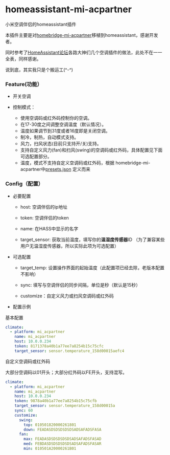 # homeassistant-mi-acpartner

小米空调伴侣的homeassistant插件

本插件主要是对[homebridge-mi-acpartner](https://github.com/LASER-Yi/homebridge-mi-acpartner)移植到homeassistant，感谢开发者。

同时参考了[HomeAssistant论坛](https://bbs.hassbian.com/)各路大神们几个空调插件的做法，此处不在一一全表，同样感谢。

说到底，其实我只是个搬运工(^-^)
### Feature(功能）

* 开关空调

* 控制模式：

  - 使用空调码或红外码控制你的空调。
  - 在17-30度之间调整空调温度（默认情况）。
  - 温度如果调节到31度或者16度即是关闭空调。
  - 制冷，制热，自动模式支持。
  - 风力，扫风状态(目前只支持开/关)支持。
  - 支持自定义风力(fan)和扫风(swing)的空调码或红外码，具体配置见下面可选配置部分。
  - 温度，模式不支持自定义空调码或红外码，根据 homebridge-mi-acpartner中[presets.json](https://github.com/LASER-Yi/homebridge-mi-acpartner/blob/master/presets.json) 定义而来

### Config（配置）
* 必要配置

    * host: 空调伴侣的ip地址

    * token: 空调伴侣的token

    * name: 在HASS中显示的名字

    * target_sensor: 获取当前温度，填写你的**温湿度传感器**ID （为了兼容某些用户无温湿度传感器，所以实际此项为可选配置）

* 可选配置

    * target_temp: 设置操作界面的起始温度（此配置项已经去除，老版本配置不影响）

    * sync: 填写与空调伴侣的同步间隔，单位是秒（默认是15秒）

    * customize：自定义风力或扫风空调码或红外码

* 配置示例

基本配置
```yaml
climate:
  - platform: mi_acpartner
    name: mi_acpartner
    host: 10.0.0.234
    token: 8171378a40b1a77ee7a8254b15c75cfc
    target_sensor: sensor.temperature_158d00015aefc4
```

自定义空调码或红外码

大部分空调码以01开头；大部分红外码以FE开头，支持混写。
```yaml
climate:
  - platform: mi_acpartner
    name: mi_acpartner
    host: 10.0.0.234
    token: 9878a40b1a77ee7a8254b15c75cfb
    target_sensor: sensor.temperature_158d00015a
    sync: 60
    customize:
      swing:
        top: 010501820000261801
        down: FEADASDSDSDSDSDSADSAFADSFASA
      fan:
        max: FEADASDSDSDSDSDSADSAFADSFASAD
        med: FEBDASDSDSDSDSDSADSAFADSFASAR
        min: 010501A20000261B01
```

